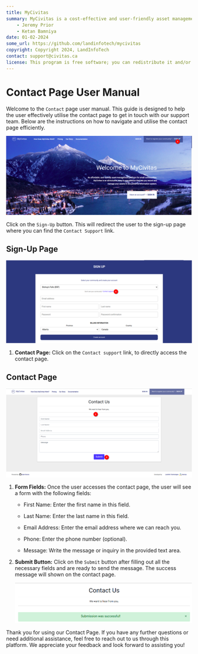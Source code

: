 ```yaml
---
title: MyCivitas
summary: MyCivitas is a cost-effective and user-friendly asset management platform designed specifically for small communities. This comprehensive solution offers an all-inclusive and easy-to-use platform, empowering users to efficiently record and manage their assets within a powerful information system. With MyCivitas, communities can streamline their asset management processes, ensuring a seamless and effective approach to organising and overseeing their valuable resources.
    - Jeremy Prior
    - Ketan Bamniya
date: 01-02-2024
some_url: https://github.com/landinfotech/mycivitas
copyright: Copyright 2024, LandInfoTech
contact: support@civitas.ca
license: This program is free software; you can redistribute it and/or modify it under the terms of the GNU Affero General Public License as published by the Free Software Foundation; either version 3 of the License, or (at your option) any later version.
---
```


# Contact Page User Manual

Welcome to the `Contact` page user manual. This guide is designed to help the user effectively utilise the contact page to get in touch with our support team. Below are the instructions on how to navigate and utilise the contact page efficiently.

![landing page](./img/contact-us-1.png)

Click on the `Sign-Up` button. This will redirect the user to the sign-up page where you can find the `Contact Support` link.

## Sign-Up Page

![sign-up page](./img/contact-us-2.png)

1. **Contact Page:** Click on the `Contact support` link, to directly access the contact page.

## Contact Page

![contact page](./img/contact-us-3.png)

1. **Form Fields:** Once the user accesses the contact page, the user will see a form with the following fields:

    - First Name: Enter the first name in this field.

    - Last Name: Enter the last name in this field.

    - Email Address: Enter the email address where we can reach you.

    - Phone: Enter the phone number (optional).

    - Message: Write the message or inquiry in the provided text area.

2. **Submit Button:** Click on the `Submit` button after filling out all the necessary fields and are ready to send the message. The success message will shown on the contact page.

    ![success message](./img/contact-us-4.png)

Thank you for using our Contact Page. If you have any further questions or need additional assistance, feel free to reach out to us through this platform. We appreciate your feedback and look forward to assisting you!
